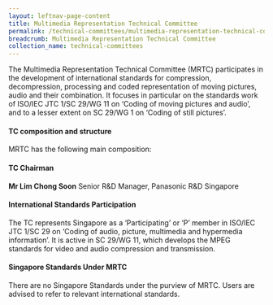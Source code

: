 ```yaml
---
layout: leftnav-page-content
title: Multimedia Representation Technical Committee
permalink: /technical-committees/multimedia-representation-technical-committee/
breadcrumb: Multimedia Representation Technical Committee
collection_name: technical-committees
---
```

The Multimedia Representation Technical Committee (MRTC) participates in the development of international standards for compression, decompression, processing and coded representation of moving pictures, audio and their combination. It focuses in particular on the standards work of ISO/IEC JTC 1/SC 29/WG 11 on ‘Coding of moving pictures and audio’, and to a lesser extent on SC 29/WG 1 on ‘Coding of still pictures’.

#### TC composition and structure ####

MRTC has the following main composition:

#### TC Chairman ####

**Mr Lim Chong Soon**
Senior R&D Manager, Panasonic R&D Singapore

#### International Standards Participation ####

The TC represents Singapore as a ‘Participating’ or ‘P’ member in ISO/IEC JTC 1/SC 29 on ‘Coding of audio, picture, multimedia and hypermedia information’. It is active in SC 29/WG 11, which develops the MPEG standards for video and audio compression and transmission.

#### Singapore Standards Under MRTC ####

There are no Singapore Standards under the purview of MRTC. Users are advised to refer to relevant international standards.
